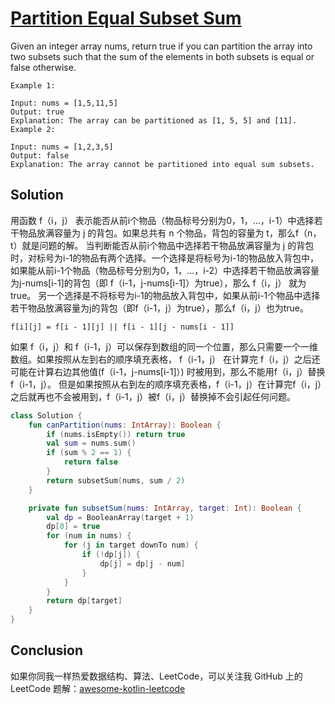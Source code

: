 # [Partition Equal Subset Sum][title]
Given an integer array nums, return true if you can partition the array into two subsets such that the sum of the elements in both subsets is equal or false otherwise.


```text
Example 1:

Input: nums = [1,5,11,5]
Output: true
Explanation: The array can be partitioned as [1, 5, 5] and [11].
Example 2:

Input: nums = [1,2,3,5]
Output: false
Explanation: The array cannot be partitioned into equal sum subsets.

```



## Solution
用函数 f（i，j） 表示能否从前i个物品（物品标号分别为0，1，…，i-1）中选择若干物品放满容量为 j 的背包。如果总共有 n 个物品，背包的容量为 t，那么f（n，t）就是问题的解。
当判断能否从前i个物品中选择若干物品放满容量为 j 的背包时，对标号为i-1的物品有两个选择。一个选择是将标号为i-1的物品放入背包中，如果能从前i-1个物品（物品标号分别为0，1，…，i-2）中选择若干物品放满容量为j-nums[i-1]的背包（即 f（i-1，j-nums[i-1]）为true），那么 f（i，j） 就为true。
另一个选择是不将标号为i-1的物品放入背包中，如果从前i-1个物品中选择若干物品放满容量为j的背包（即f（i-1，j）为true），那么f（i，j）也为true。
```text
f[i][j] = f[i - 1][j] || f[i - 1][j - nums[i - 1]]
```
如果 f（i，j）和 f（i-1，j）可以保存到数组的同一个位置，那么只需要一个一维数组。如果按照从左到右的顺序填充表格， f（i-1，j） 在计算完 f（i，j）之后还可能在计算右边其他值(f（i-1，j-nums[i-1]）) 时被用到，那么不能用f（i，j）替换f（i-1，j）。
但是如果按照从右到左的顺序填充表格，f（i-1，j）在计算完f（i，j）之后就再也不会被用到，f（i-1，j）被f（i，j）替换掉不会引起任何问题。

```kotlin
class Solution {
    fun canPartition(nums: IntArray): Boolean {
        if (nums.isEmpty()) return true
        val sum = nums.sum()
        if (sum % 2 == 1) {
            return false
        }
        return subsetSum(nums, sum / 2)
    }

    private fun subsetSum(nums: IntArray, target: Int): Boolean {
        val dp = BooleanArray(target + 1)
        dp[0] = true
        for (num in nums) {
            for (j in target downTo num) {
                if (!dp[j]) {
                    dp[j] = dp[j - num]
                }
            }
        }
        return dp[target]
    }
}

```

## Conclusion

如果你同我一样热爱数据结构、算法、LeetCode，可以关注我 GitHub 上的 LeetCode 题解：[awesome-kotlin-leetcode][akl]



[title]: https://leetcode.cn/problems/partition-equal-subset-sum/
[akl]: https://github.com/NightXlt/awesome-kotlin-leetcode
